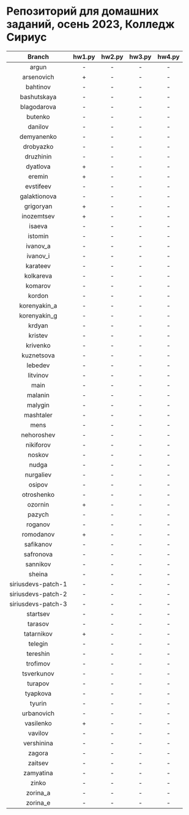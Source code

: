 
Репозиторий для домашних заданий, осень 2023, Колледж Сириус
============================================================

|Branch|hw1.py|hw2.py|hw3.py|hw4.py|
| :---: | :---: | :---: | :---: | :---: |
|argun|-|-|-|-|
|arsenovich|+|-|-|-|
|bahtinov|-|-|-|-|
|bashutskaya|-|-|-|-|
|blagodarova|-|-|-|-|
|butenko|-|-|-|-|
|danilov|-|-|-|-|
|demyanenko|-|-|-|-|
|drobyazko|-|-|-|-|
|druzhinin|-|-|-|-|
|dyatlova|+|-|-|-|
|eremin|+|-|-|-|
|evstifeev|-|-|-|-|
|galaktionova|-|-|-|-|
|grigoryan|+|-|-|-|
|inozemtsev|+|-|-|-|
|isaeva|-|-|-|-|
|istomin|-|-|-|-|
|ivanov_a|-|-|-|-|
|ivanov_i|-|-|-|-|
|karateev|-|-|-|-|
|kolkareva|-|-|-|-|
|komarov|-|-|-|-|
|kordon|-|-|-|-|
|korenyakin_a|-|-|-|-|
|korenyakin_g|-|-|-|-|
|krdyan|-|-|-|-|
|kristev|-|-|-|-|
|krivenko|-|-|-|-|
|kuznetsova|-|-|-|-|
|lebedev|-|-|-|-|
|litvinov|-|-|-|-|
|main|-|-|-|-|
|malanin|-|-|-|-|
|malygin|-|-|-|-|
|mashtaler|-|-|-|-|
|mens|-|-|-|-|
|nehoroshev|-|-|-|-|
|nikiforov|-|-|-|-|
|noskov|-|-|-|-|
|nudga|-|-|-|-|
|nurgaliev|-|-|-|-|
|osipov|-|-|-|-|
|otroshenko|-|-|-|-|
|ozornin|+|-|-|-|
|pazych|-|-|-|-|
|roganov|-|-|-|-|
|romodanov|+|-|-|-|
|safikanov|-|-|-|-|
|safronova|-|-|-|-|
|sannikov|-|-|-|-|
|sheina|-|-|-|-|
|siriusdevs-patch-1|-|-|-|-|
|siriusdevs-patch-2|-|-|-|-|
|siriusdevs-patch-3|-|-|-|-|
|startsev|-|-|-|-|
|tarasov|-|-|-|-|
|tatarnikov|+|-|-|-|
|telegin|-|-|-|-|
|tereshin|-|-|-|-|
|trofimov|-|-|-|-|
|tsverkunov|-|-|-|-|
|turapov|-|-|-|-|
|tyapkova|-|-|-|-|
|tyurin|-|-|-|-|
|urbanovich|-|-|-|-|
|vasilenko|+|-|-|-|
|vavilov|-|-|-|-|
|vershinina|-|-|-|-|
|zagora|-|-|-|-|
|zaitsev|-|-|-|-|
|zamyatina|-|-|-|-|
|zinko|-|-|-|-|
|zorina_a|-|-|-|-|
|zorina_e|-|-|-|-|

